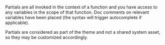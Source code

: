 Partials are all invoked in the context of a function and you have access to
any variables in the scope of that function. Doc comments on relevant variables
have been placed (the syntax will trigger autocomplete if applicable).

Partials are considered as part of the theme and not a shared system asset, so
they may be customized accordingly.
